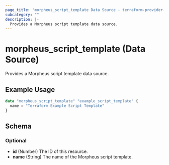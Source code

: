 ```yaml
---
page_title: "morpheus_script_template Data Source - terraform-provider-morpheus"
subcategory: ""
description: |-
  Provides a Morpheus script template data source.
---
```


# morpheus_script_template (Data Source)

Provides a Morpheus script template data source.

## Example Usage

```terraform
data "morpheus_script_template" "example_script_template" {
  name = "Terraform Example Script Template"
}
```

<!-- schema generated by tfplugindocs -->
## Schema

### Optional

- **id** (Number) The ID of this resource.
- **name** (String) The name of the Morpheus script template.